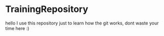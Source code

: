# TrainingRepository
hello
I use this repository just to learn how the git works, dont waste your time here :)

